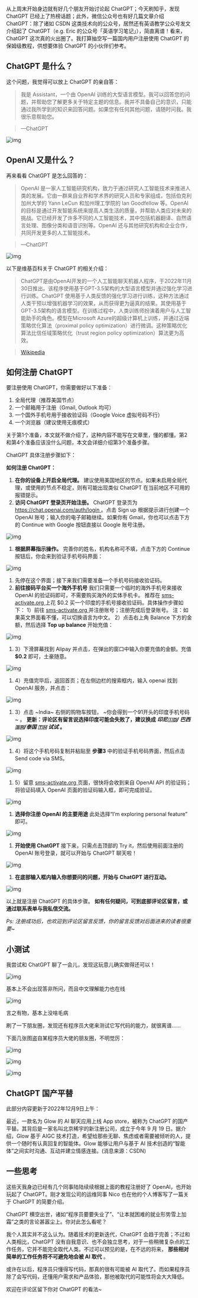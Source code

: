 从上周末开始身边就有好几个朋友开始讨论起 ChatGPT；今天刷知乎，发现 ChatGPT 已经上了热榜话题；此外，微信公众号也有好几篇文章介绍 ChatGPT：除了诸如 CSDN 这类技术向的公众号，居然还有英语教学公众号发文介绍起了 ChatGPT（e.g. Eric 的公众号「英语学习笔记」），简直离谱！看来，ChatGPT 这次真的火出圈了。我打算抽空写一篇国内用户注册使用 ChatGPT 的保姆级教程，供想要体验 ChatGPT 的小伙伴们参考。

## ChatGPT 是什么？

这个问题，我觉得可以放上 ChatGPT 的亲自答：

> 我是 Assistant，一个由 OpenAI 训练的大型语言模型。我可以回答您的问题，并帮助您了解更多关于特定主题的信息。我并不具备自己的意识，只能通过我所学到的知识来回答问题。如果您有任何其他问题，请随时问我。我很乐意帮助您。

> —ChatGPT

![img](./assets/(null)-20230222142132468.(null))

## OpenAI 又是什么？

再来看看 ChatGPT 是怎么回答的：

> OpenAI 是一家人工智能研究机构，致力于通过研究人工智能技术来推进人类的发展。它由一群来自业界和学术界的研究人员和专家组成，包括伯克利加州大学的 Yann LeCun 和加州理工学院的 Ian Goodfellow 等。OpenAI 的目标是通过开发智能系统来提高人类生活的质量，并帮助人类应对未来的挑战。它已经开发了许多不同的人工智能技术，其中包括机器翻译、自然语言处理、图像分类和语音识别等。OpenAI 还与其他研究机构和企业合作，共同开发更多的人工智能技术。

> —ChatGPT

![img](./assets/(null)-20230222142132434.(null))

以下是维基百科关于 ChatGPT 的相关介绍：

> ChatGPT是由OpenAI开发的一个人工智能聊天机器人程序，于2022年11月30日推出。该程序使用基于GPT-3.5架构的大型语言模型并通过强化学习进行训练。ChatGPT 使用基于人类反馈的强化学习进行训练，这种方法通过人类干预以增强机器学习的效果，从而获得更为逼真的结果。其使用基于GPT-3.5架构的语言模型。在训练过程中，人类训练师扮演着用户与人工智能助手的角色。模型在Microsoft Azure的超级计算机上训练，并通过近端策略优化算法（proximal policy optimization）进行微调。这种策略优化算法比信任域策略优化（trust region policy optimization）算法更为高效。

> [Wikipedia](https://zh.wikipedia.org/wiki/ChatGPT)

## 如何注册 ChatGPT

要注册使用 ChatGPT，你需要做好以下准备：

1. 全局代理（推荐美国节点）
2. 一个邮箱用于注册（Gmail, Outlook 均可）
3. 一个国外手机号用于接收验证码（Google Voice 虚拟号码不行）
4. 一个浏览器（建议使用无痕模式）

关于第1个准备，本文就不做介绍了，这种内容不能写在文章里，懂的都懂。第2和第4个准备应该没什么问题，本文会详细介绍第3个准备步骤。

ChatGPT 具体注册步骤如下：

**如何注册 ChatGPT：**

1. **在你的设备上开启全局代理。** 建议使用美国地区的节点。如果未启用全局代理，或使用的节点不稳定，则有可能出现类似 ChatGPT 在当前地区不可用的报错提示。
2. **访问 ChatGPT 登录页开始注册。** ChatGPT 登录页为 [https://chat.openai.com/auth/login ](https://chat.openai.com/auth/login)。点击 Sign up 根据提示进行创建一个 OpenAI 账号；输入你的电子邮箱继续。如果你有 Gmail，你也可以点击下方的 Continue with Google 按钮直接以 Google 账号注册。

![img](./assets/(null)-20230222142132414.(null))

1. **根据屏幕指示操作。** 完善你的姓名，机构名称可不填，点击下方的 Continue 按钮后，你会来到验证手机号码界面：

![img](./assets/(null)-20230222142132461.(null))

1. 先停在这个界面；接下来我们需要准备一个手机号码接收验证码。
2. **前往接码平台买一个海外手机号** 我们只需要一个临时的海外手机号来接收 OpenAI 的验证码即可，不需要购买海外的实体手机卡。 推荐在 [sms-activate.org ](https://purpwind.com/go/sms-activate)上花 $0.2 买一个印度的手机号接收验证码。具体操作步骤如下： 1）前往 [sms-activate.org ](https://purpwind.com/go/sms-activate)并注册账号；注册完成后登录账号。 注：如果英文界面看不懂，可以切换语言为中文。 2）点击右上角 Balance 下方的金额，然后选择 **Top up balance** 开始充值：

![img](./assets/(null)-20230222142132492.(null))

1. 3）下滑屏幕找到 Alipay 并点击，在弹出的窗口中输入你要充值的金额。充值 **$0.2** 即可，土豪随意。

![img](./assets/(null)-20230222142132440.(null))

1. 4）充值完毕后，返回首页；在左侧边栏的搜索框内，输入 openai 找到 OpenAI 服务，并点击：

![img](./assets/(null)-20230222142132608.(null))

1. 3）点击 ~India~ 右侧的购物车按钮， ~你会得到一个91开头的印度手机号码~ 。 **更新：评论区有留言说选择印度可能会失败了，建议换成** ***印尼🇮🇩/ 巴西🇧🇷/泰国 🇹🇭 试试*** **。**

![img](./assets/(null)-20230222142132590.(null))

1. 4）将这个手机号码复制并粘贴至 **步骤3** 中的验证手机号码界面，然后点击 Send code via SMS。

![img](./assets/(null)-20230222142132594.(null))

1. 5）留意 [sms-activate.org ](https://purpwind.com/go/sms-activate)页面，很快将会收到来自 OpenAI API 的验证码；将验证码填入 OpenAI 页面的验证码输入框，即可完成验证。

![img](./assets/(null)-20230222142132637.(null))

1. **选择你注册 OpenAI 的主要用途** 此处选择“I’m exploring personal feature” 即可。

![img](./assets/(null)-20230222142132651.(null))

1. **开始使用 ChatGPT** 接下来，只需点击顶部的 Try it，然后使用前面注册的 OpenAI 账号登录，就可以开始与 ChatGPT 聊天啦！

![img](./assets/(null)-20230222142132720.(null))

1. **在底部输入框内输入你想要问的问题，开始与 ChatGPT 进行互动。**

![img](./assets/(null)-20230222142132814.(null))

以上就是注册 ChatGPT 的具体步骤。 **如有任何疑问，可到底部评论区留言，或通过联系表单与我私信交流。**

*Ps: 注册成功后，也欢迎到评论区留言反馈，你的留言反馈对后面进来的读者很重要~*

## 小测试

我尝试和 ChatGPT 聊了一会儿，发现这玩意儿确实做得还可以！

![img](./assets/(null)-20230222142132760.(null))

基本上不会出现答非所问，而且中文理解能力也在线

![img](./assets/(null)-20230222142132825.(null))

言之有物，基本上没啥毛病

刷了一下朋友圈，发现还有程序员大佬来测试它写代码的能力，就很离谱……

下面几张图盗自某程序员大佬的朋友圈，不明觉厉：

![img](./assets/(null)-20230222142132826.(null))

![img](./assets/(null)-20230222142132853.(null))

![img](./assets/(null)-20230222142132916.(null))

## **ChatGPT 国产平替**

此部分内容更新于2022年12月9日上午：

最近，一款名为 Glow 的 AI 聊天应用上线 App store，被称为 ChatGPT 的国产平替。其背后是一家名叫北京稀宇的新注册公司，成立于今年 9 月 19 日。据介绍，Glow 基于 AIGC 技术打造，希望给那些无聊、焦虑或者需要被倾听的人，提供一个随时有认真回复的智能体。Glow 能够让用户与基于 AI 技术创造的“智能体”之间实时沟通、互动并建立情感连接。(消息来源：CSDN)

## 一些思考

这些天我身边已经有几个同事陆陆续续根据上面的教程注册好了 OpenAI，也开始玩起了 ChatGPT。刚才发现公司的运维同事 Nico 也在他的个人博客写了一篇关于 ChatGPT 的简要介绍。

ChatGPT 横空出世，诸如“程序员要要失业了”、“让本就困难的就业形势雪上加霜”之类的言论甚嚣尘上。你对此怎么看呢？

我个人其实并不这么认为。随着技术的更新迭代，ChatGPT 会趋于完善；不过和人类相比，ChatGPT 没有自我意识、也不会独立思考，对于一些稍微复杂点的工作任务，它并不能完全取代人类。不过可以预见的是，在不远的将来， **那些相对简单的工作任务将不可避免地会被 AI 取代** 。

或许在以后，程序员只懂得写代码，那真的很有可能被 AI 取代了。而如果程序员除了会写代码，还懂用户需求和产品体验，那他被取代的可能性将会大大降低。

欢迎在评论区留下你对 ChatGPT 的看法~